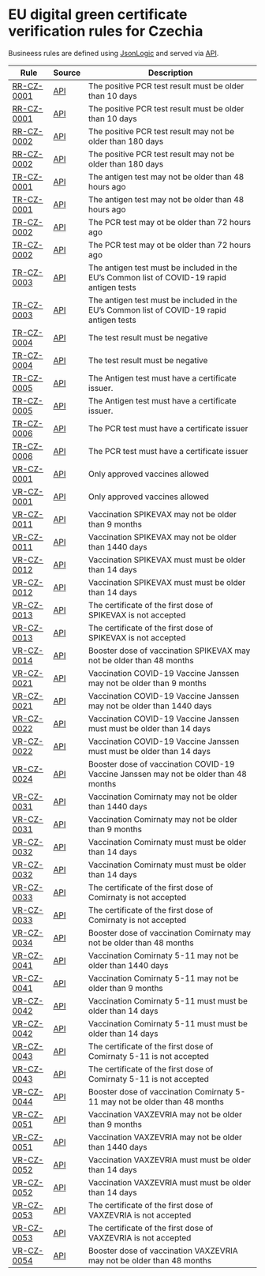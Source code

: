 # EU digital green certificate verification rules for Czechia

Busineess rules are defined using [JsonLogic](https://jsonlogic.com) and served via [API](https://dgca-businessrule-service.ezdrav.si/rules/CZ).

| Rule | Source | Description |
| ---- | ------ | ----------- |
| [RR-CZ-0001](RR-CZ-0001.json) | [API](https://dgca-businessrule-service.ezdrav.si/rules/CZ/cfc81dc59fa53052766a0298373bec4c1b5059396a81cb4ff1e6882a15ee4a7f) | The positive PCR test result must be older than 10 days |
| [RR-CZ-0001](RR-CZ-0001.json) | [API](https://dgca-businessrule-service.ezdrav.si/rules/CZ/117e4e2c85850947cdf6bf280a0690bbbe61af46e6f08e4c907559ccdeca6ffc) | The positive PCR test result must be older than 10 days |
| [RR-CZ-0002](RR-CZ-0002.json) | [API](https://dgca-businessrule-service.ezdrav.si/rules/CZ/bddf63f237b3a95d39b70ee7788a3c87043805d82e46a62dd3c3857df5512f20) | The positive PCR test result may not be older than 180 days |
| [RR-CZ-0002](RR-CZ-0002.json) | [API](https://dgca-businessrule-service.ezdrav.si/rules/CZ/dcad30ed42bb0711fb9cd9b30d4d20b594e4bd82c4b9325bce8f8910796e722e) | The positive PCR test result may not be older than 180 days |
| [TR-CZ-0001](TR-CZ-0001.json) | [API](https://dgca-businessrule-service.ezdrav.si/rules/CZ/3014aab10f103ea12cd7bd576dce8c1382770623d816e497c2c571f845417094) | The antigen test may not be older than 48 hours ago |
| [TR-CZ-0001](TR-CZ-0001.json) | [API](https://dgca-businessrule-service.ezdrav.si/rules/CZ/d7b007874c425606eeeb46045d7a5d0e7b0dfbd4ac8bc266de300ab0125d5c01) | The antigen test may not be older than 48 hours ago |
| [TR-CZ-0002](TR-CZ-0002.json) | [API](https://dgca-businessrule-service.ezdrav.si/rules/CZ/8c29ff9fb05c7655fbc4ea7e3421678a5b955ee9d2eaa372fefde7f5811a2edc) | The PCR test may ot be older than 72 hours ago |
| [TR-CZ-0002](TR-CZ-0002.json) | [API](https://dgca-businessrule-service.ezdrav.si/rules/CZ/96af814c0902a3160160c70c52b68e113173f27472b1f3c2935ff2252f4cfbeb) | The PCR test may ot be older than 72 hours ago |
| [TR-CZ-0003](TR-CZ-0003.json) | [API](https://dgca-businessrule-service.ezdrav.si/rules/CZ/bbd9608ed538b1e246e9cad917e76787363a53b33b63a424b20b03679b1dd5ea) | The antigen test  must be included in the EU’s Common list of COVID-19 rapid antigen tests |
| [TR-CZ-0003](TR-CZ-0003.json) | [API](https://dgca-businessrule-service.ezdrav.si/rules/CZ/80f516c0ac52b1a869ce55cb8056e54f6ff19c552b3ab1bee8db213f47caf44c) | The antigen test  must be included in the EU’s Common list of COVID-19 rapid antigen tests |
| [TR-CZ-0004](TR-CZ-0004.json) | [API](https://dgca-businessrule-service.ezdrav.si/rules/CZ/cda28e6522f20aef052f0e95700ce0c8de79994cb671f60bd6c5f81c6829f2ad) | The test result must be negative |
| [TR-CZ-0004](TR-CZ-0004.json) | [API](https://dgca-businessrule-service.ezdrav.si/rules/CZ/42bc6c04910ce76b61e4ef73956e733dec849abace5dbc57d3d662ca1330f66f) | The test result must be negative |
| [TR-CZ-0005](TR-CZ-0005.json) | [API](https://dgca-businessrule-service.ezdrav.si/rules/CZ/9c9b52d9811085bd560bd69e8928ead435719f46e59e4b91cebda50b47a699a8) | The Antigen test must have a certificate issuer.  |
| [TR-CZ-0005](TR-CZ-0005.json) | [API](https://dgca-businessrule-service.ezdrav.si/rules/CZ/b98a2f2ad138c353c74483d1ef9b4bb539601848ff4e78f9397ef14aa0a7f478) | The Antigen test must have a certificate issuer.  |
| [TR-CZ-0006](TR-CZ-0006.json) | [API](https://dgca-businessrule-service.ezdrav.si/rules/CZ/08ed08cdce71c166918f973b74362b9dfa60d353d0eb33bbcb57ea5bb8a8b0a8) | The PCR test must have a certificate issuer |
| [TR-CZ-0006](TR-CZ-0006.json) | [API](https://dgca-businessrule-service.ezdrav.si/rules/CZ/1737b62b60dad34d95f0d40f40e9990a945354f22b22eba2b4bf0d528241b905) | The PCR test must have a certificate issuer |
| [VR-CZ-0001](VR-CZ-0001.json) | [API](https://dgca-businessrule-service.ezdrav.si/rules/CZ/299842a4e398118b5e79cad6d16388421c680bb7cf630a54cc8179144242a4c8) | Only approved vaccines allowed |
| [VR-CZ-0001](VR-CZ-0001.json) | [API](https://dgca-businessrule-service.ezdrav.si/rules/CZ/840714939ace68ffb52acce6247420a5ce65e388765b3bb2a8d1227d5d228147) | Only approved vaccines allowed |
| [VR-CZ-0011](VR-CZ-0011.json) | [API](https://dgca-businessrule-service.ezdrav.si/rules/CZ/410dd77d8de3bc37f4be004a19eec5660594192951b304c509c2815ed7587dbf) | Vaccination SPIKEVAX may not be older than 9 months |
| [VR-CZ-0011](VR-CZ-0011.json) | [API](https://dgca-businessrule-service.ezdrav.si/rules/CZ/95b7b838a8fbbe8c69d148cf3677ebfbfa6f47a5a1b386946b4efbb20f2ae272) | Vaccination SPIKEVAX may not be older than 1440 days |
| [VR-CZ-0012](VR-CZ-0012.json) | [API](https://dgca-businessrule-service.ezdrav.si/rules/CZ/1de9ef91db416530c22d93047bfe8c5bacccd1905abae52426b0050dfb5ee1c9) | Vaccination SPIKEVAX must must be older than 14 days |
| [VR-CZ-0012](VR-CZ-0012.json) | [API](https://dgca-businessrule-service.ezdrav.si/rules/CZ/6211ee2449a2c5468e7ee61337477785f508f44c18290731713d8e45f7a5fce8) | Vaccination SPIKEVAX must must be older than 14 days |
| [VR-CZ-0013](VR-CZ-0013.json) | [API](https://dgca-businessrule-service.ezdrav.si/rules/CZ/7167e234bf08caab2c6fe840fe9e8a43300e1b9e0532895106d7e6195bab6a03) | The certificate of the first dose of SPIKEVAX is not accepted |
| [VR-CZ-0013](VR-CZ-0013.json) | [API](https://dgca-businessrule-service.ezdrav.si/rules/CZ/c6ee82f68005b97338fb393d8f0990914b6e4e82577a3dcf9de8e68a0c6d3f85) | The certificate of the first dose of SPIKEVAX is not accepted |
| [VR-CZ-0014](VR-CZ-0014.json) | [API](https://dgca-businessrule-service.ezdrav.si/rules/CZ/e6bb22955ce3f05008b0b0d90ac6f5dee56f2647ceada4c48c81e57d3a51d94d) | Booster dose of vaccination SPIKEVAX may not be older than 48 months |
| [VR-CZ-0021](VR-CZ-0021.json) | [API](https://dgca-businessrule-service.ezdrav.si/rules/CZ/d432978551ee1c3ddd2536824fc377f0193f79c81db24444e6015eed2ce86770) | Vaccination COVID-19 Vaccine Janssen may not be older than 9 months |
| [VR-CZ-0021](VR-CZ-0021.json) | [API](https://dgca-businessrule-service.ezdrav.si/rules/CZ/e7235162d27358ed18e40a2564986b237b456de34129321010e002fbc9fc9eb1) | Vaccination COVID-19 Vaccine Janssen may not be older than 1440 days |
| [VR-CZ-0022](VR-CZ-0022.json) | [API](https://dgca-businessrule-service.ezdrav.si/rules/CZ/f67935e5b514934b5e553ec3697e057302ce232bc055bad54cafa7b1af4bccbd) | Vaccination COVID-19 Vaccine Janssen must must be older than 14 days |
| [VR-CZ-0022](VR-CZ-0022.json) | [API](https://dgca-businessrule-service.ezdrav.si/rules/CZ/fc6d0b893399690ee0b34fde596dfe985aac59e8db8d2a7dae186f431f4769c2) | Vaccination COVID-19 Vaccine Janssen must must be older than 14 days |
| [VR-CZ-0024](VR-CZ-0024.json) | [API](https://dgca-businessrule-service.ezdrav.si/rules/CZ/98dfc526845b2c102d1759592d20b0f94df52bb1ce4dc7715b079389778f979f) | Booster dose of vaccination COVID-19 Vaccine Janssen may not be older than 48 months |
| [VR-CZ-0031](VR-CZ-0031.json) | [API](https://dgca-businessrule-service.ezdrav.si/rules/CZ/faf1f4250f41d807e0bdc621dd17af9af823726e8a0b9916366b29de54b19658) | Vaccination Comirnaty may not be older than 1440 days |
| [VR-CZ-0031](VR-CZ-0031.json) | [API](https://dgca-businessrule-service.ezdrav.si/rules/CZ/1fcd8255376412a807c4ec05d46937010bc082a6b473f4ec5aaf0d4b717c6588) | Vaccination Comirnaty may not be older than 9 months |
| [VR-CZ-0032](VR-CZ-0032.json) | [API](https://dgca-businessrule-service.ezdrav.si/rules/CZ/b58397de0fcc4985995be544d767e6e7e108476b10726588f752e107dcc96d93) | Vaccination Comirnaty must must be older than 14 days |
| [VR-CZ-0032](VR-CZ-0032.json) | [API](https://dgca-businessrule-service.ezdrav.si/rules/CZ/2edd3aebdb14672025a8f2c0c61d10e026d71f1b89b0746688631cc7d36cbc93) | Vaccination Comirnaty must must be older than 14 days |
| [VR-CZ-0033](VR-CZ-0033.json) | [API](https://dgca-businessrule-service.ezdrav.si/rules/CZ/e7d7fa6a2340e404fab5a58a96ea14c90deacde964b41ca3bc35b3a85bd6d89e) | The certificate of the first dose of Comirnaty is not accepted |
| [VR-CZ-0033](VR-CZ-0033.json) | [API](https://dgca-businessrule-service.ezdrav.si/rules/CZ/0eed89cf1156f3e12355268ebd859ccd9852bc4cdc99f310f5f18098d1dd65ff) | The certificate of the first dose of Comirnaty is not accepted |
| [VR-CZ-0034](VR-CZ-0034.json) | [API](https://dgca-businessrule-service.ezdrav.si/rules/CZ/d7b4cc82c7727c6e3e04ee3bb82cc1c0fce920f80fc705982ea30fb4881d0f62) | Booster dose of vaccination Comirnaty may not be older than 48 months |
| [VR-CZ-0041](VR-CZ-0041.json) | [API](https://dgca-businessrule-service.ezdrav.si/rules/CZ/980b2a69e9d8403be4096482b9779d20ce82c95894e693b7f5a115394a6a273f) | Vaccination Comirnaty 5-11 may not be older than 1440 days |
| [VR-CZ-0041](VR-CZ-0041.json) | [API](https://dgca-businessrule-service.ezdrav.si/rules/CZ/3711b0ceac32756f1b7e936b6370210d5b827d173fe518f0e33ed63f6ef4aa0d) | Vaccination Comirnaty 5-11 may not be older than 9 months |
| [VR-CZ-0042](VR-CZ-0042.json) | [API](https://dgca-businessrule-service.ezdrav.si/rules/CZ/999780cda8d07dd4487820b07217a9efc9cc4556b5c3c6f3262259c46cb3be9c) | Vaccination Comirnaty 5-11 must must be older than 14 days |
| [VR-CZ-0042](VR-CZ-0042.json) | [API](https://dgca-businessrule-service.ezdrav.si/rules/CZ/35d368477eeabc3c81acf84939087bcd6795703c5b557c18de10abc6c09b547c) | Vaccination Comirnaty 5-11 must must be older than 14 days |
| [VR-CZ-0043](VR-CZ-0043.json) | [API](https://dgca-businessrule-service.ezdrav.si/rules/CZ/5e9a910f7a502e17bbfdd1394291d92c0c6e163ccadf782103bcf86bd8d21389) | The certificate of the first dose of Comirnaty 5-11 is not accepted |
| [VR-CZ-0043](VR-CZ-0043.json) | [API](https://dgca-businessrule-service.ezdrav.si/rules/CZ/a01543864cbca05034302fa895682b4b7d6d29f50801437767180e9d77c3b383) | The certificate of the first dose of Comirnaty 5-11 is not accepted |
| [VR-CZ-0044](VR-CZ-0044.json) | [API](https://dgca-businessrule-service.ezdrav.si/rules/CZ/36a71fea9450b64bd8bf574c901c13de96cd618c038101978a2209ebb60a7120) | Booster dose of vaccination Comirnaty 5-11 may not be older than 48 months |
| [VR-CZ-0051](VR-CZ-0051.json) | [API](https://dgca-businessrule-service.ezdrav.si/rules/CZ/36618cdaa287381d30b9b0a592b5ce122ad396e86f82fbbf8e603ca59519340f) | Vaccination VAXZEVRIA may not be older than 9 months |
| [VR-CZ-0051](VR-CZ-0051.json) | [API](https://dgca-businessrule-service.ezdrav.si/rules/CZ/1485824368dec51c7a961130663e7e8b2e1edab38c4f785f378f2be58230c4b6) | Vaccination VAXZEVRIA may not be older than 1440 days |
| [VR-CZ-0052](VR-CZ-0052.json) | [API](https://dgca-businessrule-service.ezdrav.si/rules/CZ/181dd5754a8969fe35c91170ca0a7ea3b4b82b90d71534bb7884e9028648386b) | Vaccination VAXZEVRIA must must be older than 14 days |
| [VR-CZ-0052](VR-CZ-0052.json) | [API](https://dgca-businessrule-service.ezdrav.si/rules/CZ/a879f71332362c86a2476cc30d190e3eea921f5790ee832249b1c9ff109366cb) | Vaccination VAXZEVRIA must must be older than 14 days |
| [VR-CZ-0053](VR-CZ-0053.json) | [API](https://dgca-businessrule-service.ezdrav.si/rules/CZ/1eac360a240dbc8393588727ec29d18ba10980f3b2443ff1de571339f916010a) | The certificate of the first dose of VAXZEVRIA is not accepted |
| [VR-CZ-0053](VR-CZ-0053.json) | [API](https://dgca-businessrule-service.ezdrav.si/rules/CZ/73443ccd2ad4c2b9e732ddc5ed25e1252ab802c5bd3638bf93ef84632e0ff5a5) | The certificate of the first dose of VAXZEVRIA is not accepted |
| [VR-CZ-0054](VR-CZ-0054.json) | [API](https://dgca-businessrule-service.ezdrav.si/rules/CZ/e84b183a9dd9696070f53971cbda23375274760007afa89e576113d3319670cc) | Booster dose of vaccination VAXZEVRIA may not be older than 48 months |
